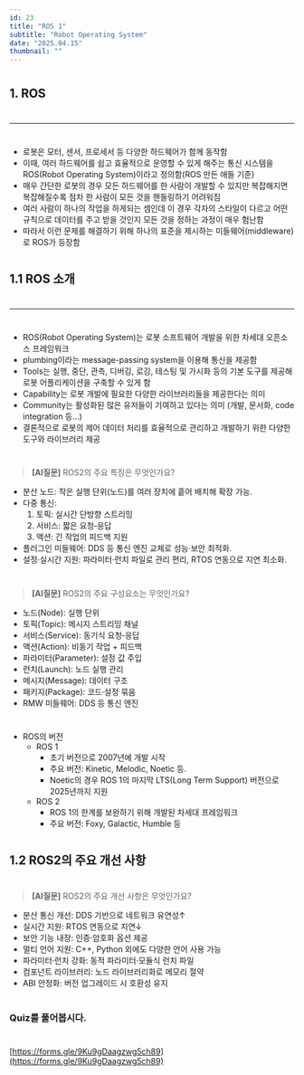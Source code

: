 ```yaml
---
id: 23
title: "ROS 1"
subtitle: "Robot Operating System"
date: "2025.04.15"
thumbnail: ""
---
```

#
## 1. ROS
#
---
#
- 로봇은 모터, 센서, 프로세서 등 다양한 하드웨어가 함께 동작함
- 이때, 여러 하드웨어를 쉽고 효율적으로 운영할 수 있게 해주는 통신 시스템을 ROS(Robot Operating System)이라고 정의함(ROS 만든 애들 기준)
- 매우 간단한 로봇의 경우 모든 하드웨어를 한 사람이 개발할 수 있지만 복잡해지면 복잡해질수록 점차 한 사람이 모든 것을 핸들링하기 어려워짐
- 여러 사람이 하나의 작업을 하게되는 셈인데 이 경우 각자의 스타일이 다르고 어떤 규칙으로 데이터를 주고 받을 것인지 모든 것을 정하는 과정이 매우 험난함
- 따라서 이런 문제를 해결하기 위해 하나의 표준을 제시하는 미들웨어(middleware)로 ROS가 등장함
#
## 1.1 ROS 소개
#
---
#
- ROS(Robot Operating System)는 로봇 소프트웨어 개발을 위한 차세대 오픈소스 프레임워크
- plumbing이라는 message-passing system을 이용해 통신을 제공함
- Tools는 실행, 중단, 관측, 디버깅, 로깅, 테스팅 및 가시화 등의 기본 도구를 제공해 로봇 어플리케이션을 구축할 수 있게 함
- Capability는 로봇 개발에 필요한 다양한 라이브러리들을 제공한다는 의미
- Community는 활성화된 많은 유저들이 기여하고 있다는 의미 (개발, 문서화, code integration 등…)
- 결론적으로 로봇의 제어 데이터 처리를 효율적으로 관리하고 개발하기 위한 다양한 도구와 라이브러리 제공
#
> **[AI질문]** ROS2의 주요 특징은 무엇인가요?
>
- 분산 노드: 작은 실행 단위(노드)를 여러 장치에 흩어 배치해 확장 가능.
- 다중 통신:
    1. 토픽: 실시간 단방향 스트리밍
    2. 서비스: 짧은 요청‑응답
    3. 액션: 긴 작업의 피드백 지원
- 플러그인 미들웨어: DDS 등 통신 엔진 교체로 성능·보안 최적화.
- 설정·실시간 지원: 파라미터·런치 파일로 관리 편리, RTOS 연동으로 지연 최소화.
#
> **[AI질문]** ROS2의 주요 구성요소는 무엇인가요?
>
- 노드(Node): 실행 단위  
- 토픽(Topic): 메시지 스트리밍 채널  
- 서비스(Service): 동기식 요청‑응답  
- 액션(Action): 비동기 작업 + 피드백  
- 파라미터(Parameter): 설정 값 주입  
- 런치(Launch): 노드 실행 관리  
- 메시지(Message): 데이터 구조  
- 패키지(Package): 코드·설정 묶음  
- RMW 미들웨어: DDS 등 통신 엔진
#
- ROS의 버전
    - ROS 1
        - 초기 버전으로 2007년에 개발 시작
        - 주요 버전: Kinetic, Melodic, Noetic 등.
        - Noetic의 경우 ROS 1의 마지막 LTS(Long Term Support) 버전으로 2025년까지 지원
    - ROS 2
        - ROS 1의 한계를 보완하기 위해 개발된 차세대 프레임워크
        - 주요 버전: Foxy, Galactic, Humble 등
#
## 1.2 ROS2의 주요 개선 사항
#
> **[AI질문]** ROS2의 주요 개선 사항은 무엇인가요?
> 
- 분산 통신 개선: DDS 기반으로 네트워크 유연성↑  
- 실시간 지원: RTOS 연동으로 지연↓  
- 보안 기능 내장: 인증·암호화 옵션 제공  
- 멀티 언어 지원: C++, Python 외에도 다양한 언어 사용 가능  
- 파라미터·런치 강화: 동적 파라미터·모듈식 런치 파일  
- 컴포넌트 라이브러리: 노드 라이브러리화로 메모리 절약  
- ABI 안정화: 버전 업그레이드 시 호환성 유지
#
### Quiz를 풀어봅시다.
#
[https://forms.gle/9Ku9gDaagzwg5ch89](https://forms.gle/9Ku9gDaagzwg5ch89)